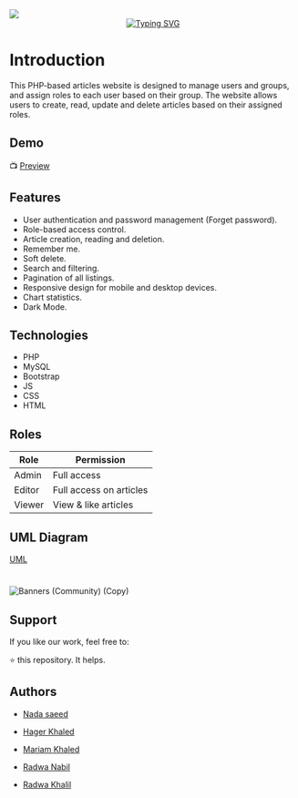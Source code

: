 

<div align="center" >
  <div style="display: flex; justify-content-center" >
    <img src="https://user-images.githubusercontent.com/95037451/233527276-497768e1-2a1c-4976-b8dc-ed923b6ec455.gif" >
  </div>
  <div>
    <a href="https://git.io/typing-svg"><img src="https://readme-typing-svg.demolab.com?        font=Fira+Code&size=30&pause=1000&color=70353E&width=435&lines=Authorlytics+Dashboard" alt="Typing SVG" /></a>
  </div>
</div>

# Introduction
This PHP-based articles website is designed to manage users and groups, and assign roles to each user based on their group. The website allows users to create, read, update and delete articles based on their assigned roles.

## Demo

:tv: [Preview](https://www.youtube.com/watch?v=4-UdTVfevS0) 

## Features

- User authentication and password management (Forget password).
- Role-based access control.
- Article creation, reading and deletion.
- Remember me.
- Soft delete.
- Search and filtering.
- Pagination of all listings.
- Responsive design for mobile and desktop devices.
- Chart statistics.
- Dark Mode.


## Technologies
- PHP
- MySQL
- Bootstrap
- JS
- CSS
- HTML


## Roles 

| Role |  Permission |
| --- | --- |
| Admin |  Full access  |
| Editor |  Full access on articles|
| Viewer | View & like articles  |

## UML Diagram
[UML](https://github.com/radwakhalil22/PHP-Proj/blob/main/UML.jpeg)


#
![Banners (Community) (Copy)](https://user-images.githubusercontent.com/95037451/233525758-3ab4fbc0-8607-47ee-a832-35da07fd5769.png)

## Support

If you like our work, feel free to:

⭐ this repository. It helps.


## Authors

- [Nada saeed](https://github.com/Nada98Sakr)

- [Hager Khaled](https://github.com/hagerk720)

- [Mariam Khaled](https://github.com/Marim99)

- [Radwa Nabil](https://github.com/radwanabil)

- [Radwa Khalil](https://github.com/radwakhalil22)
